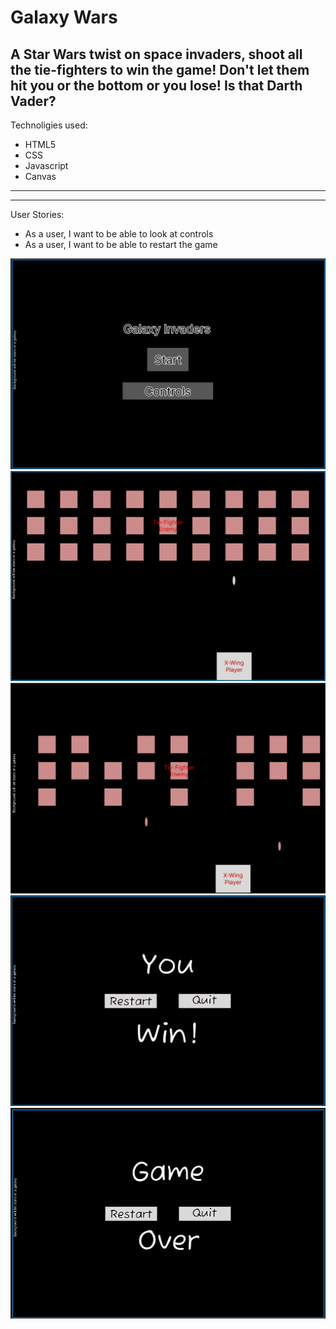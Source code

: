 # Galaxy Wars
A Star Wars twist on space invaders, shoot all the tie-fighters to win the game! Don't let them hit you or the bottom or you lose!
Is that Darth Vader?
---
Technoligies used:
- HTML5
- CSS
- Javascript
- Canvas
---
---
User Stories:
- As a user, I want to be able to look at controls
- As a user, I want to be able to restart the game

![Alt text](img/Planning/Main%20Menu.jpg)
![Alt text](img/Planning/Play%20Area%201.jpg)
![Alt text](img/Planning/Play%20Area%202.jpg)
![Alt text](img/Planning/You%20Win%20Screen.jpg)
![Alt text](img/Planning/Game%20Over%20Screen.jpg)